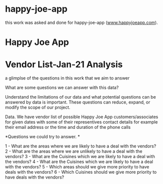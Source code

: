 # happy-joe-app
this work was asked and done for happy-joe-app (www.happyjoeapp.com).



#                                               Happy Joe App
#                                       Vendor List-Jan-21 Analysis



a glimplse of the questions in this work that we aim to answer

What are some questions we can answer with this data?

Understand the limitations of our data and what potential questions can be answered by data is important. These questions can reduce, expand, or modify the scope of our project.

Data. We have vendor list of possible Happy Joe App customers/associates for given dates with some of their representives contact details for example their email address or the time and duration of the phone calls

*Questions we could try to answer. *

1 - What are the areas where we are likely to have a deal with the vendors? 
2 - What are the areas where we are unlikely to have a deal with the vendors?
3 - What are the Cuisines which we are likely to have a deal with the vendors? 
4 - What are the Cuisines which we are likely to have a deal with the vendors?
5 - Which areas should we give more priority to have deals with the vendors? 
6 - Which Cuisines should we give more priority to have deals with the vendors?
